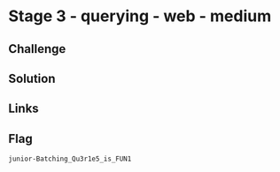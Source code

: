 # Stage 3 - querying - web - medium

## Challenge

## Solution

## Links

## Flag
```
junior-Batching_Qu3r1e5_is_FUN1
```
